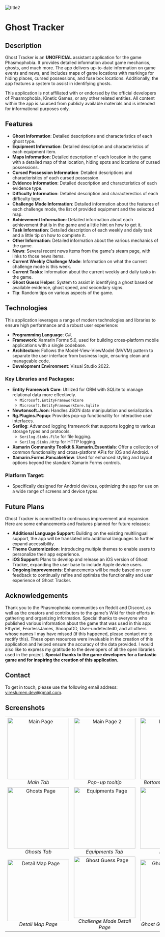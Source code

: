 ![title2](https://github.com/user-attachments/assets/d0561ea4-f9ec-44e7-add3-62fea2d1cac3)

# Ghost Tracker
## Description
Ghost Tracker is an **UNOFFICIAL** assistant application for the game Phasmophobia. It provides detailed information about game mechanics, ghosts, and much more. The app delivers up-to-date information on game events and news, and includes maps of game locations with markings for hiding places, cursed possessions, and fuse box locations. Additionally, the app features a system to assist in identifying ghosts.

This application is not affiliated with or endorsed by the official developers of Phasmophobia, Kinetic Games, or any other related entities. All content within the app is sourced from publicly available materials and is intended for informational purposes only.

## Features
- **Ghost Information**: Detailed descriptions and characteristics of each ghost type.
- **Equipment Information**: Detailed description and characteristics of each equipment item.
- **Maps Information**: Detailed description of each location in the game with a detailed map of that location, hiding spots and locations of cursed possessions.
- **Cursed Possession Information**: Detailed descriptions and characteristics of each cursed possession.
- **Evidence Information**: Detailed description and characteristics of each evidence type.
- **Difficulty Information**: Detailed description and characterestics of each difficulty type.
- **Challenge Mode Information**: Detailed information about the features of each challenge mode, the list of provided equipment and the selected map.
- **Achievement Information**: Detailed information about each achievement that is in the game and a little hint on how to get it.
- **Task Information**: Detailed description of each weekly and daily task and a little tip on how to complete it.
- **Other Information**: Detailed information about the various mechanics of the game.
- **News**: Several recent news items from the game's steam page, with links to those news items.
- **Current Weekly Challenge Mode**: Information on what the current challenge mode is this week.
- **Current Tasks**: Information about the current weekly and daily tasks in the game.
- **Ghost Guess Helper**: System to assist in identifying a ghost based on available evidence, ghost speed, and secondary signs.
- **Tip**: Random tips on various aspects of the game.

## Technologies
This application leverages a range of modern technologies and libraries to ensure high performance and a robust user experience:

- **Programming Language**: C#.
- **Framework**: Xamarin Forms 5.0, used for building cross-platform mobile applications with a single codebase.
- **Architecture**: Follows the Model-View-ViewModel (MVVM) pattern to separate the user interface from business logic, ensuring clean and manageable code.
- **Development Environment**: Visual Studio 2022.

### Key Libraries and Packages:
- **Entity Framework Core**: Utilized for ORM with SQLite to manage relational data more effectively.
  - `Microsoft.EntityFrameworkCore`
  - `Microsoft.EntityFrameworkCore.Sqlite`
- **Newtonsoft.Json**: Handles JSON data manipulation and serialization.
- **Rg.Plugins.Popup**: Provides pop-up functionality for interactive user interfaces.
- **Serilog**: Advanced logging framework that supports logging to various storage types and protocols.
  - `Serilog.Sinks.File` for file logging.
  - `Serilog.Sinks.Http` for HTTP logging.
- **Xamarin Community Toolkit & Xamarin.Essentials**: Offer a collection of common functionality and cross-platform APIs for iOS and Android.
- **Xamarin.Forms.PancakeView**: Used for enhanced styling and layout options beyond the standard Xamarin Forms controls.

### Platform Target:
- Specifically designed for Android devices, optimizing the app for use on a wide range of screens and device types.

## Future Plans
Ghost Tracker is committed to continuous improvement and expansion. Here are some enhancements and features planned for future releases:

- **Additional Language Support**: Building on the existing multilingual support, the app will be translated into additional languages to further expand accessibility.
- **Theme Customization**: Introducing multiple themes to enable users to personalize their app experience.
- **iOS Support**: Plans to develop and release an iOS version of Ghost Tracker, expanding the user base to include Apple device users.
- **Ongoing Improvements**: Enhancements will be made based on user feedback to continually refine and optimize the functionality and user experience of Ghost Tracker.

## Acknowledgements

Thank you to the Phasmophobia communities on Reddit and Discord, as well as the creators and contributors to the game's Wiki for their efforts in gathering and organizing information. Special thanks to everyone who published various information about the game that was used in this app: Ethyriel, FearlessJames, SnoopaDD, User-undetected0, and all others whose names I may have missed (if this happened, please contact me to rectify this). These open resources were invaluable in the creation of this application and helped ensure the accuracy of the data provided. I would also like to express my gratitude to the developers of all the open libraries used in the project. **Special thanks to the game developers for a fantastic game and for inspiring the creation of this application.**

## Contact

To get in touch, please use the following email address: [vireslumen.dev@gmail.com](mailto:vireslumen.dev@gmail.com).

## Screenshots
<table style="border-collapse: collapse; border: none;">
  <tr>
    <td align="center"   width="300"><img src="https://github.com/user-attachments/assets/5fd8fb5c-d45c-4f43-ba99-e4fdbc71cb9f" width="200" alt="Main Page"/><br><em>Main Tab</em></td>
    <td align="center"   width="300"><img src="https://github.com/user-attachments/assets/c669ab34-814f-4f7d-a723-b3a8faf9db31" width="200" alt="Main Page 2"/><br><em>Pop-up tooltip</em></td>
    <td align="center"   width="300"><img src="https://github.com/user-attachments/assets/5325a94b-3b4f-4131-bac6-8382a7d492fe" width="200" alt="Main Page 3"/><br><em>Bottom of the Main Tab</em></td>
  </tr>
  <tr>
    <td align="center" ><img src="https://github.com/user-attachments/assets/ec567c1a-5f3c-4f96-a8c1-2448cb918453" width="200" alt="Ghosts Page"/><br><em>Ghosts Tab</em></td>
    <td align="center" ><img src="https://github.com/user-attachments/assets/e1a62615-133f-40d6-9b49-3ec07d7992cf" width="200" alt="Equipments Page"/><br><em>Equipments Tab</em></td>
    <td align="center" ><img src="https://github.com/user-attachments/assets/cf9fdc4e-c588-4ae3-9ae0-4cec72fa1493" width="200" alt="Maps Page"/><br><em>Maps Tab</em></td>
    <td align="center" width="300"><img src="https://github.com/user-attachments/assets/f6403cfb-244d-425f-8d6e-7976622ee4d2" width="200" alt="Cursed Possessions Page"/><br><em>Cursed Possessions Tab</em></td>
  </tr>
  <tr>
    <td align="center" ><img src="https://github.com/user-attachments/assets/56753088-1980-46de-87d4-1186db7e2622" width="200" alt="Detail Map Page"/><br><em>Detail Map Page</em></td>
    <td align="center" ><img src="https://github.com/user-attachments/assets/fb6aee52-d4e5-49e0-8428-f2e4e2019a94" width="200" alt="Ghost Guess Page"/><br><em>Challenge Mode Detail Page</em></td>
    <td align="center" ><img src="https://github.com/user-attachments/assets/480203e1-b436-4711-8df2-33ecf3379c6c" width="200" alt="Ghost Guess Page"/><br><em>Ghost Guess Helper Page</em></td>
  </tr>
</table>
